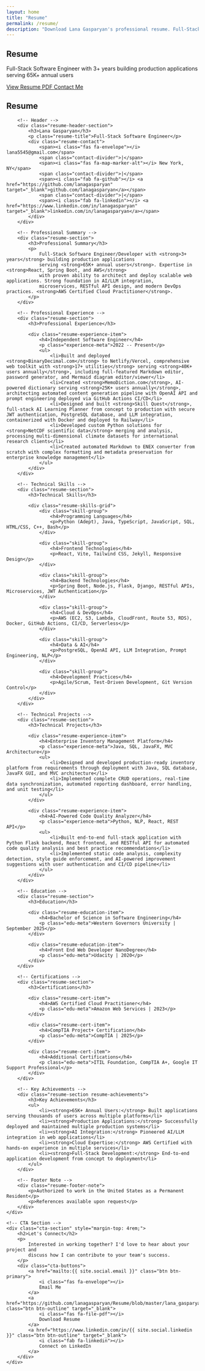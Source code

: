 ```yaml
---
layout: home
title: "Resume"
permalink: /resume/
description: "Download Lana Gasparyan's professional resume. Full-Stack Software Engineer with expertise in React, Spring Boot, AWS. 3+ years experience at Western Governors University."
---
```


<!-- RESUME HERO -->
<section class="resume-hero">
    <h1>Resume</h1>
    <p class="subtitle">
        Full-Stack Software Engineer with 3+ years building production applications
        serving 65K+ annual users
    </p>
    <div class="resume-actions">
        <a href="https://github.com/lanagasparyan/Resume/blob/master/lana_gasparyan_resume_latest.pdf" class="btn btn-primary" target="_blank">
            <i class="fas fa-download"></i>
            View Resume PDF
        </a>
        <a href="mailto:{{ site.social.email }}" class="btn btn-outline">
            <i class="fas fa-envelope"></i>
            Contact Me
        </a>
    </div>
</section>

<!-- RESUME PAGE CONTENT -->
<div class="resume-page-content">
    <!-- Text Version for SEO -->
    <div class="resume-text-version">
        <h2>Resume</h2>

        <!-- Header -->
        <div class="resume-header-section">
            <h3>Lana Gasparyan</h3>
            <p class="resume-title">Full-Stack Software Engineer</p>
            <div class="resume-contact">
                <span><i class="fas fa-envelope"></i> lana5545@gmail.com</span>
                <span class="contact-divider">|</span>
                <span><i class="fas fa-map-marker-alt"></i> New York, NY</span>
                <span class="contact-divider">|</span>
                <span><i class="fab fa-github"></i> <a href="https://github.com/lanagasparyan" target="_blank">github.com/lanagasparyan</a></span>
                <span class="contact-divider">|</span>
                <span><i class="fab fa-linkedin"></i> <a href="https://www.linkedin.com/in/lanagasparyan" target="_blank">linkedin.com/in/lanagasparyan</a></span>
            </div>
        </div>

        <!-- Professional Summary -->
        <div class="resume-section">
            <h3>Professional Summary</h3>
            <p>
                Full-Stack Software Engineer/Developer with <strong>3+ years</strong> building production applications
                serving <strong>65K+ annual users</strong>. Expertise in <strong>React, Spring Boot, and AWS</strong>
                with proven ability to architect and deploy scalable web applications. Strong foundation in AI/LLM integration,
                microservices, RESTful API design, and modern DevOps practices. <strong>AWS Certified Cloud Practitioner</strong>.
            </p>
        </div>

        <!-- Professional Experience -->
        <div class="resume-section">
            <h3>Professional Experience</h3>

            <div class="resume-experience-item">
                <h4>Independent Software Engineer</h4>
                <p class="experience-meta">2022 -- Present</p>
                <ul>
                    <li>Built and deployed <strong>BinaryDecimal.com</strong> to Netlify/Vercel, comprehensive web toolkit with <strong>17+ utilities</strong> serving <strong>40K+ users annually</strong>, including full-featured Markdown editor, password generator, and Mermaid diagram editor/viewer</li>
                    <li>Created <strong>MemoDiction.com</strong>, AI-powered dictionary serving <strong>25K+ users annually</strong>, architecting automated content generation pipeline with OpenAI API and prompt engineering deployed via GitHub Actions CI/CD</li>
                    <li>Designed and built <strong>Skill Quest</strong>, full-stack AI Learning Planner from concept to production with secure JWT authentication, PostgreSQL database, and LLM integration, containerized with Docker and deployed to Railway</li>
                    <li>Developed custom Python solutions for <strong>NetCDF scientific data</strong> merging and analysis, processing multi-dimensional climate datasets for international research clients</li>
                    <li>Created automated Markdown to ENEX converter from scratch with complex formatting and metadata preservation for enterprise knowledge management</li>
                </ul>
            </div>
        </div>

        <!-- Technical Skills -->
        <div class="resume-section">
            <h3>Technical Skills</h3>

            <div class="resume-skills-grid">
                <div class="skill-group">
                    <h4>Programming Languages</h4>
                    <p>Python (Adept), Java, TypeScript, JavaScript, SQL, HTML/CSS, C++, Bash</p>
                </div>

                <div class="skill-group">
                    <h4>Frontend Technologies</h4>
                    <p>React, Vite, Tailwind CSS, Jekyll, Responsive Design</p>
                </div>

                <div class="skill-group">
                    <h4>Backend Technologies</h4>
                    <p>Spring Boot, Node.js, Flask, Django, RESTful APIs, Microservices, JWT Authentication</p>
                </div>

                <div class="skill-group">
                    <h4>Cloud & DevOps</h4>
                    <p>AWS (EC2, S3, Lambda, CloudFront, Route 53, RDS), Docker, GitHub Actions, CI/CD, Serverless</p>
                </div>

                <div class="skill-group">
                    <h4>Data & AI</h4>
                    <p>PostgreSQL, OpenAI API, LLM Integration, Prompt Engineering, NLP</p>
                </div>

                <div class="skill-group">
                    <h4>Development Practices</h4>
                    <p>Agile/Scrum, Test-Driven Development, Git Version Control</p>
                </div>
            </div>
        </div>

        <!-- Technical Projects -->
        <div class="resume-section">
            <h3>Technical Projects</h3>

            <div class="resume-experience-item">
                <h4>Enterprise Inventory Management Platform</h4>
                <p class="experience-meta">Java, SQL, JavaFX, MVC Architecture</p>
                <ul>
                    <li>Designed and developed production-ready inventory platform from requirements through deployment with Java, SQL database, JavaFX GUI, and MVC architecture</li>
                    <li>Implemented complete CRUD operations, real-time data synchronization, automated reporting dashboard, error handling, and unit testing</li>
                </ul>
            </div>

            <div class="resume-experience-item">
                <h4>AI-Powered Code Quality Analyzer</h4>
                <p class="experience-meta">Python, NLP, React, REST API</p>
                <ul>
                    <li>Built end-to-end full-stack application with Python Flask backend, React frontend, and RESTful API for automated code quality analysis and best practice recommendations</li>
                    <li>Implemented static code analysis, complexity detection, style guide enforcement, and AI-powered improvement suggestions with user authentication and CI/CD pipeline</li>
                </ul>
            </div>
        </div>

        <!-- Education -->
        <div class="resume-section">
            <h3>Education</h3>

            <div class="resume-education-item">
                <h4>Bachelor of Science in Software Engineering</h4>
                <p class="edu-meta">Western Governors University | September 2025</p>
            </div>

            <div class="resume-education-item">
                <h4>Front End Web Developer NanoDegree</h4>
                <p class="edu-meta">Udacity | 2020</p>
            </div>
        </div>

        <!-- Certifications -->
        <div class="resume-section">
            <h3>Certifications</h3>

            <div class="resume-cert-item">
                <h4>AWS Certified Cloud Practitioner</h4>
                <p class="edu-meta">Amazon Web Services | 2023</p>
            </div>

            <div class="resume-cert-item">
                <h4>CompTIA Project+ Certification</h4>
                <p class="edu-meta">CompTIA | 2025</p>
            </div>

            <div class="resume-cert-item">
                <h4>Additional Certifications</h4>
                <p class="edu-meta">ITIL Foundation, CompTIA A+, Google IT Support Professional</p>
            </div>
        </div>

        <!-- Key Achievements -->
        <div class="resume-section resume-achievements">
            <h3>Key Achievements</h3>
            <ul>
                <li><strong>65K+ Annual Users:</strong> Built applications serving thousands of users across multiple platforms</li>
                <li><strong>Production Applications:</strong> Successfully deployed and maintained multiple production systems</li>
                <li><strong>AI Integration:</strong> Pioneered AI/LLM integration in web applications</li>
                <li><strong>Cloud Expertise:</strong> AWS Certified with hands-on experience in multiple services</li>
                <li><strong>Full-Stack Development:</strong> End-to-end application development from concept to deployment</li>
            </ul>
        </div>

        <!-- Footer Note -->
        <div class="resume-footer-note">
            <p>Authorized to work in the United States as a Permanent Resident</p>
            <p>References available upon request</p>
        </div>
    </div>

    <!-- CTA Section -->
    <div class="cta-section" style="margin-top: 4rem;">
        <h2>Let's Connect</h2>
        <p>
            Interested in working together? I'd love to hear about your project and
            discuss how I can contribute to your team's success.
        </p>
        <div class="cta-buttons">
            <a href="mailto:{{ site.social.email }}" class="btn btn-primary">
                <i class="fas fa-envelope"></i>
                Email Me
            </a>
            <a href="https://github.com/lanagasparyan/Resume/blob/master/lana_gasparyan_resume_latest.pdf" class="btn btn-outline" target="_blank">
                <i class="fas fa-file-pdf"></i>
                Download Resume
            </a>
            <a href="https://www.linkedin.com/in/{{ site.social.linkedin }}" class="btn btn-outline" target="_blank">
                <i class="fab fa-linkedin"></i>
                Connect on LinkedIn
            </a>
        </div>
    </div>
</div>
